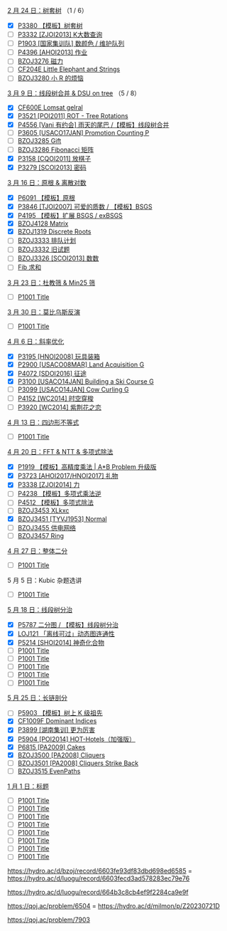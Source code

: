 [2 月 24 日：树套树](https://www.xmoj.tech/contest.php?cid=6986) （1 / 6）

- [x] [P3380 【模板】树套树](https://www.luogu.com.cn/problem/P3380)
- [ ] [P3332 [ZJOI2013] K大数查询](https://www.luogu.com.cn/problem/P3332)
- [ ] [P1903 [国家集训队] 数颜色 / 维护队列](https://www.luogu.com.cn/problem/P1903)
- [ ] [P4396 [AHOI2013] 作业](https://www.luogu.com.cn/problem/P4396)
- [ ] [BZOJ3276 磁力](https://hydro.ac/d/bzoj/p/3276)
- [ ] [CF204E Little Elephant and Strings](https://www.luogu.com.cn/problem/CF204E)
- [ ] [BZOJ3280 小 R 的烦恼](https://hydro.ac/d/bzoj/p/3280)

[3 月 9 日：线段树合并 & DSU on tree](https://www.xmoj.tech/contest.php?cid=7066) （5 / 8）

- [x] [CF600E Lomsat gelral](https://www.luogu.com.cn/problem/CF600E)
- [x] [P3521 [POI2011] ROT - Tree Rotations](https://www.luogu.com.cn/problem/P3521)
- [x] [P4556 [Vani 有约会] 雨天的尾巴 /【模板】线段树合并](https://www.luogu.com.cn/problem/P4556)
- [ ] [P3605 [USACO17JAN] Promotion Counting P](https://www.luogu.com.cn/problem/P3605)
- [ ] [BZOJ3285 Gift](https://hydro.ac/d/bzoj/p/3285)
- [ ] [BZOJ3286 Fibonacci 矩阵](https://hydro.ac/d/bzoj/p/3286)
- [x] [P3158 [CQOI2011] 放棋子](https://www.luogu.com.cn/problem/P3158)
- [x] [P3279 [SCOI2013] 密码](https://www.luogu.com.cn/problem/P3279)

[3 月 16 日：原根 & 离散对数](https://www.xmoj.tech/contest.php?cid=7103)

- [x] [P6091 【模板】原根](https://www.luogu.com.cn/problem/P6091)
- [x] [P3846 [TJOI2007] 可爱的质数 / 【模板】BSGS](https://www.luogu.com.cn/problem/P3846)
- [x] [P4195 【模板】扩展 BSGS / exBSGS](https://www.luogu.com.cn/problem/P4195)
- [x] [BZOJ4128 Matrix](https://hydro.ac/d/bzoj/p/4128)
- [x] [BZOJ1319 Discrete Roots](https://hydro.ac/d/bzoj/p/1319)
- [ ] [BZOJ3333 排队计划](https://hydro.ac/d/bzoj/p/3333)
- [ ] [BZOJ3332 旧试题](https://hydro.ac/d/bzoj/p/3332)
- [ ] [BZOJ3326 [SCOI2013] 数数](https://hydro.ac/d/bzoj/p/3326)
- [ ] [Fib 求和](https://www.xmoj.tech/problem.php?cid=7103&pid=8)

[3 月 23 日：杜教筛 & Min25 筛](https://www.xmoj.tech/contest.php?cid=7116)

- [ ] [P1001 Title](https://www.luogu.com.cn/problem/P1001)

[3 月 30 日：莫比乌斯反演](https://www.xmoj.tech/contest.php?cid=7130)

- [ ] [P1001 Title](https://www.luogu.com.cn/problem/P1001)

[4 月 6 日：斜率优化](https://www.xmoj.tech/contest.php?cid=7140)

- [x] [P3195 [HNOI2008] 玩具装箱](https://www.luogu.com.cn/problem/P3195)
- [x] [P2900 [USACO08MAR] Land Acquisition G](https://www.luogu.com.cn/problem/P2900)
- [x] [P4072 [SDOI2016] 征途](https://www.luogu.com.cn/problem/P4072)
- [x] [P3100 [USACO14JAN] Building a Ski Course G](https://www.luogu.com.cn/problem/P3100)
- [ ] [P3099 [USACO14JAN] Cow Curling G](https://www.luogu.com.cn/problem/P3099)
- [ ] [P4152 [WC2014] 时空穿梭](https://www.luogu.com.cn/problem/P4152)
- [ ] [P3920 [WC2014] 紫荆花之恋](https://www.luogu.com.cn/problem/P3920)

[4 月 13 日：四边形不等式](https://www.xmoj.tech/contest.php?cid=7155)

- [ ] [P1001 Title](https://www.luogu.com.cn/problem/P1001)

[4 月 20 日：FFT & NTT & 多项式除法](https://www.xmoj.tech/contest.php?cid=7170)

- [x] [P1919 【模板】高精度乘法 | A*B Problem 升级版](https://www.luogu.com.cn/problem/P1919)
- [x] [P3723 [AHOI2017/HNOI2017] 礼物](https://www.luogu.com.cn/problem/P3723)
- [x] [P3338 [ZJOI2014] 力](https://www.luogu.com.cn/problem/P3338)
- [ ] [P4238 【模板】多项式乘法逆](https://www.luogu.com.cn/problem/P4238)
- [ ] [P4512 【模板】多项式除法](https://www.luogu.com.cn/problem/P4512)
- [ ] [BZOJ3453 XLkxc](https://hydro.ac/d/bzoj/p/3453)
- [x] [BZOJ3451 [TYVJ1953] Normal](https://hydro.ac/d/bzoj/p/3451)
- [ ] [BZOJ3455 供电网络](https://hydro.ac/d/bzoj/p/3455)
- [ ] [BZOJ3457 Ring](https://hydro.ac/d/bzoj/p/3457)

[4 月 27 日：整体二分](https://www.xmoj.tech/contest.php?cid=7184)

- [ ] [P1001 Title](https://www.luogu.com.cn/problem/P1001)

5 月 5 日：Kubic 杂题选讲

- [ ] [P1001 Title](https://www.luogu.com.cn/problem/P1001)

[5 月 18 日：线段树分治](https://www.xmoj.tech/contest.php?cid=7231)

- [x] [P5787 二分图 / 【模板】线段树分治](https://www.luogu.com.cn/problem/P5787)
- [x] [LOJ121 「离线可过」动态图连通性](https://loj.ac/p/121)
- [x] [P5214 [SHOI2014] 神奇化合物](https://www.luogu.com.cn/problem/P5214)
- [ ] [P1001 Title](https://www.luogu.com.cn/problem/P1001)
- [ ] [P1001 Title](https://www.luogu.com.cn/problem/P1001)
- [ ] [P1001 Title](https://www.luogu.com.cn/problem/P1001)
- [ ] [P1001 Title](https://www.luogu.com.cn/problem/P1001)
- [ ] [P1001 Title](https://www.luogu.com.cn/problem/P1001)

[5 月 25 日：长链剖分](https://www.xmoj.tech/contest.php?cid=7247)

- [ ] [P5903 【模板】树上 K 级祖先](https://www.luogu.com.cn/problem/P5903)
- [x] [CF1009F Dominant Indices](https://www.luogu.com.cn/problem/CF1009F)
- [x] [P3899 [湖南集训] 更为厉害](https://www.luogu.com.cn/problem/P3899)
- [x] [P5904 [POI2014] HOT-Hotels（加强版）](https://www.luogu.com.cn/problem/P5904)
- [x] [P6815 [PA2009] Cakes](https://www.luogu.com.cn/problem/P6815)
- [x] [BZOJ3500 [PA2008] Cliquers](https://hydro.ac/d/bzoj/p/3500)
- [ ] [BZOJ3501 [PA2008] Cliquers Strike Back](https://hydro.ac/d/bzoj/p/3501)
- [ ] [BZOJ3515 EvenPaths](https://hydro.ac/d/bzoj/p/3515)

[1 月 1 日：标题](https://www.xmoj.tech/contest.php?cid=1111)

- [ ] [P1001 Title](https://www.luogu.com.cn/problem/P1001)
- [ ] [P1001 Title](https://www.luogu.com.cn/problem/P1001)
- [ ] [P1001 Title](https://www.luogu.com.cn/problem/P1001)
- [ ] [P1001 Title](https://www.luogu.com.cn/problem/P1001)
- [ ] [P1001 Title](https://www.luogu.com.cn/problem/P1001)
- [ ] [P1001 Title](https://www.luogu.com.cn/problem/P1001)
- [ ] [P1001 Title](https://www.luogu.com.cn/problem/P1001)
- [ ] [P1001 Title](https://www.luogu.com.cn/problem/P1001)

https://hydro.ac/d/bzoj/record/6603fe93df83dbd698ed6585 = https://hydro.ac/d/luogu/record/6603fecd3ad578283ec79e76

https://hydro.ac/d/luogu/record/664b3c8cb4ef9f2284ca9e9f

https://qoj.ac/problem/6504 = https://hydro.ac/d/milmon/p/Z20230721D

https://qoj.ac/problem/7903
